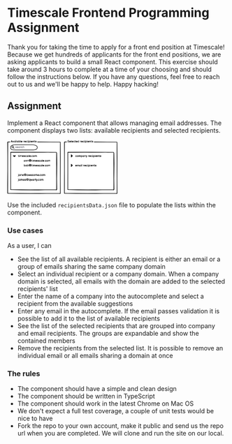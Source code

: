 # Timescale Frontend Programming Assignment

Thank you for taking the time to apply for a front end position at Timescale!
Because we get hundreds of applicants for the front end positions, we are asking
applicants to build a small React component. This exercise should take around
3 hours to complete at a time of your choosing and should follow the instructions
below. If you have any questions, feel free to reach out to us and we'll be happy
to help. Happy hacking!

## Assignment

Implement a React component that allows managing email addresses. The component displays two lists: available recipients and selected recipients.

<img src="./src/assets/wireframe.png" height="50%" width="50%" />

Use the included `recipientsData.json` file to populate the lists within the component.

### Use cases

As a user, I can
- See the list of all available recipients. A recipient is either an email or a group of emails sharing the same company domain
- Select an individual recipient or a company domain. When a company domain is selected, all emails with the domain are added to the selected recipients' list
- Enter the name of a company into the autocomplete and select a recipient from the available suggestions
- Enter any email in the autocomplete. If the email passes validation it is possible to add it to the list of available recipients
- See the list of the selected recipients that are grouped into company and email recipients. The groups are expandable and show the contained members
- Remove the recipients from the selected list. It is possible to remove an individual email or all emails sharing a domain at once

### The rules

- The component should have a simple and clean design
- The component should be written in TypeScript
- The component should work in the latest Chrome on Mac OS
- We don't expect a full test coverage, a couple of unit tests would be nice to have
- Fork the repo to your own account, make it public and send us the repo url when you are completed. We will
  clone and run the site on our local.


